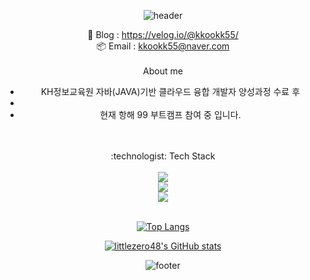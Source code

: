 <div align=center> 
    
![header](https://capsule-render.vercel.app/api?type=waving&color=0:6671ff,100:9695d0&height=200&text=Welcome&fontSize=60&fontColor=ffffff&desc=to%20kkookk55's%20Github&descSize=20&descAlign=70&fontAlignY=30&descAlignY=50)

:memo: Blog : https://velog.io/@kkookk55/ </br>
:package: Email : kkookk55@naver.com <br>
<br>
About me <br> 

- KH정보교육원 자바(JAVA)기반 클라우드 융합 개발자 양성과정 수료 후
- <br>
- 현재 항해 99 부트캠프 참여 중 입니다.
<br>
<br>
:technologist: Tech Stack
<br>
<br>
    <img src="https://img.shields.io/badge/styled components-DB7093?style=for-the-badge&logo=styledcomponents&logoColor=white">
<br>
    <img src="https://img.shields.io/badge/mysql-4479A1?style=for-the-badge&logo=mysql&logoColor=white">
<br>
    <img src="https://img.shields.io/badge/amazon ec2-FF9900?style=for-the-badge&logo=amazonec2&logoColor=white">

<br>
<br>

[![Top Langs](https://github-readme-stats.vercel.app/api/top-langs?username=kkookk55&layout=compact&theme=discord_old_blurple)](https://github.com/anuraghazra/github-readme-stats) <br>

[![littlezero48's GitHub stats](https://github-readme-stats.vercel.app/api?username=kkookk55&theme=discord_old_blurple)](https://github.com/anuraghazra/github-readme-stats)
</br>
    
![footer](https://capsule-render.vercel.app/api?section=footer&type=waving&color=0:6671ff,100:9695d0&height=100)

</div>
